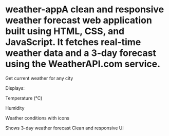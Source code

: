 # weather-appA clean and responsive weather forecast web application built using HTML, CSS, and JavaScript. It fetches real-time weather data and a 3-day forecast using the WeatherAPI.com service.


Get current weather for any city

Displays:

Temperature (°C)

Humidity

Weather conditions with icons

Shows 3-day weather forecast
Clean and responsive UI
